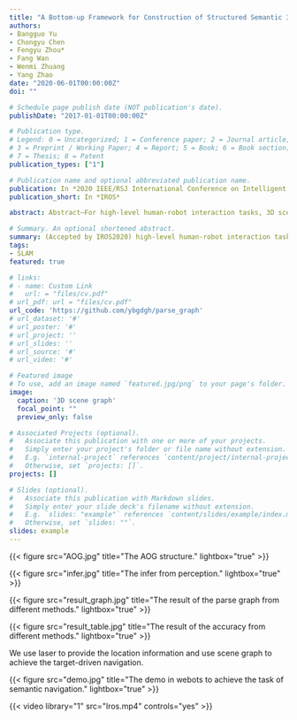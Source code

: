 ```yaml
---
title: "A Bottom-up Framework for Construction of Structured Semantic 3D Scene Graph"
authors:
- Bangguo Yu
- Chongyu Chen
- Fengyu Zhou*
- Fang Wan
- Wenmi Zhuang
- Yang Zhao
date: "2020-06-01T00:00:00Z"
doi: ""

# Schedule page publish date (NOT publication's date).
publishDate: "2017-01-01T00:00:00Z"

# Publication type.
# Legend: 0 = Uncategorized; 1 = Conference paper; 2 = Journal article;
# 3 = Preprint / Working Paper; 4 = Report; 5 = Book; 6 = Book section;
# 7 = Thesis; 8 = Patent
publication_types: ["1"]

# Publication name and optional abbreviated publication name.
publication: In *2020 IEEE/RSJ International Conference on Intelligent Robots and Systems*
publication_short: In *IROS*

abstract: Abstract—For high-level human-robot interaction tasks, 3D scene understanding is important and non-trivial for autonomous robots. However, parsing and utilizing effective environment information of the 3D scene is not trivial due to the complexity of the 3D environment and the limited ability for reasoning about our visual world. Although there have been great efforts on semantic detection and scene analysis, the existing solutions for parsing and representation of the 3D scene still fail to preserve accurate semantic information and equip sufficient applicability. This study proposes a bottomup construction framework for structured 3D scene graph generation, which efficiently describes the objects, relations and attributes of the 3D indoor environment with structured representation. In the proposed method, we adopt visual perception to capture the semantic information and inference from scene priors to calculate the optimal parse graph. Afterwards, an improved probabilistic grammar model is used to represent the scene priors. Experiment results demonstrate that the proposed framework significantly outperforms existing methods in terms of accuracy, and a demonstration is provided to verify the applicability in applying to high-level human-robot interaction tasks.

# Summary. An optional shortened abstract.
summary: (Accepted by IROS2020) high-level human-robot interaction tasks, 3D semantic scene graphs
tags:
- SLAM
featured: true

# links:
# - name: Custom Link
#   url: = "files/cv.pdf"
# url_pdf: url = "files/cv.pdf"
url_code: 'https://github.com/ybgdgh/parse_graph'
# url_dataset: '#'
# url_poster: '#'
# url_project: ''
# url_slides: ''
# url_source: '#'
# url_video: '#'

# Featured image
# To use, add an image named `featured.jpg/png` to your page's folder. 
image:
  caption: '3D scene graph'
  focal_point: ""
  preview_only: false

# Associated Projects (optional).
#   Associate this publication with one or more of your projects.
#   Simply enter your project's folder or file name without extension.
#   E.g. `internal-project` references `content/project/internal-project/index.md`.
#   Otherwise, set `projects: []`.
projects: []

# Slides (optional).
#   Associate this publication with Markdown slides.
#   Simply enter your slide deck's filename without extension.
#   E.g. `slides: "example"` references `content/slides/example/index.md`.
#   Otherwise, set `slides: ""`.
slides: example
---
```


{{< figure src="AOG.jpg" title="The AOG structure." lightbox="true" >}}

{{< figure src="infer.jpg" title="The infer from perception." lightbox="true" >}}

{{< figure src="result_graph.jpg" title="The result of the parse graph from different methods." lightbox="true" >}}

{{< figure src="result_table.jpg" title="The result of the accuracy from different methods." lightbox="true" >}}

We use laser to provide the location information and use scene graph to achieve the target-driven navigation.

{{< figure src="demo.jpg" title="The demo in webots to achieve the task of semantic navigation." lightbox="true" >}}

{{< video library="1" src="Iros.mp4" controls="yes" >}}
